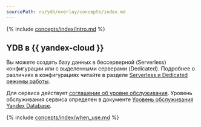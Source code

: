 ```yaml
---
sourcePath: ru/ydb/overlay/concepts/index.md
---
```


{% include [concepts/index/intro.md](_includes/index/intro.md) %}

## YDB в {{ yandex-cloud }}

Вы можете создать базу данных в бессерверной (Serverless) конфигурации или с выделенными серверами (Dedicated). Подробнее о различиях в конфигурациях читайте в разделе [Serverless и Dedicated режимы работы](serverless_and_dedicated.md).

Для сервиса действует [соглашение об уровне обслуживания](https://yandex.ru/legal/cloud_sla). Уровень обслуживания сервиса определен в документе [Уровень обслуживания Yandex Database](https://yandex.ru/legal/cloud_sla_ydb).

{% include [concepts/index/when_use.md](_includes/index/when_use.md) %}
